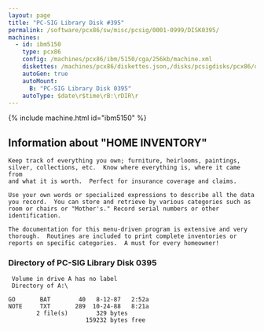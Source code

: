 ```yaml
---
layout: page
title: "PC-SIG Library Disk #395"
permalink: /software/pcx86/sw/misc/pcsig/0001-0999/DISK0395/
machines:
  - id: ibm5150
    type: pcx86
    config: /machines/pcx86/ibm/5150/cga/256kb/machine.xml
    diskettes: /machines/pcx86/diskettes.json,/disks/pcsigdisks/pcx86/diskettes.json
    autoGen: true
    autoMount:
      B: "PC-SIG Library Disk 0395"
    autoType: $date\r$time\rB:\rDIR\r
---
```


{% include machine.html id="ibm5150" %}

## Information about "HOME INVENTORY"

    Keep track of everything you own; furniture, heirlooms, paintings,
    silver, collections, etc.  Know where everything is, where it came from
    and what it is worth.  Perfect for insurance coverage and claims.
    
    Use your own words or specialized expressions to describe all the data
    you record.  You can store and retrieve by various categories such as
    room or chairs or "Mother's." Record serial numbers or other
    identification.
    
    The documentation for this menu-driven program is extensive and very
    thorough.  Routines are included to print complete inventories or
    reports on specific categories.  A must for every homeowner!

### Directory of PC-SIG Library Disk 0395

     Volume in drive A has no label
     Directory of A:\

    GO       BAT        40   8-12-87   2:52a
    NOTE     TXT       289  10-24-88   8:21a
            2 file(s)        329 bytes
                          159232 bytes free
